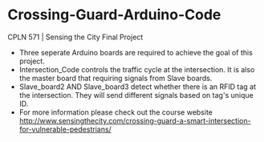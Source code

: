 # Crossing-Guard-Arduino-Code
CPLN 571 | Sensing the City Final Project
- Three seperate Arduino boards are required to achieve the goal of this project.
- Intersection_Code controls the traffic cycle at the intersection. It is also the master board that requiring signals from Slave boards.
- Slave_board2 AND Slave_board3 detect whether there is an RFID tag at the intersection. They will send different signals based on tag's unique ID.
- For more information please check out the course website http://www.sensingthecity.com/crossing-guard-a-smart-intersection-for-vulnerable-pedestrians/
